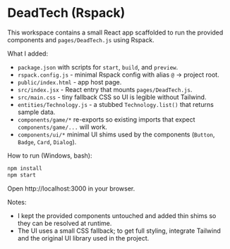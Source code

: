 # DeadTech (Rspack)

This workspace contains a small React app scaffolded to run the provided components and `pages/DeadTech.js` using Rspack.

What I added:

- `package.json` with scripts for `start`, `build`, and `preview`.
- `rspack.config.js` - minimal Rspack config with alias `@` -> project root.
- `public/index.html` - app host page.
- `src/index.jsx` - React entry that mounts `pages/DeadTech.js`.
- `src/main.css` - tiny fallback CSS so UI is legible without Tailwind.
- `entities/Technology.js` - a stubbed `Technology.list()` that returns sample data.
- `components/game/*` re-exports so existing imports that expect `components/game/...` will work.
- `components/ui/*` minimal UI shims used by the components (`Button`, `Badge`, `Card`, `Dialog`).

How to run (Windows, bash):

```bash
npm install
npm start
```

Open http://localhost:3000 in your browser.

Notes:
- I kept the provided components untouched and added thin shims so they can be resolved at runtime.
- The UI uses a small CSS fallback; to get full styling, integrate Tailwind and the original UI library used in the project.
